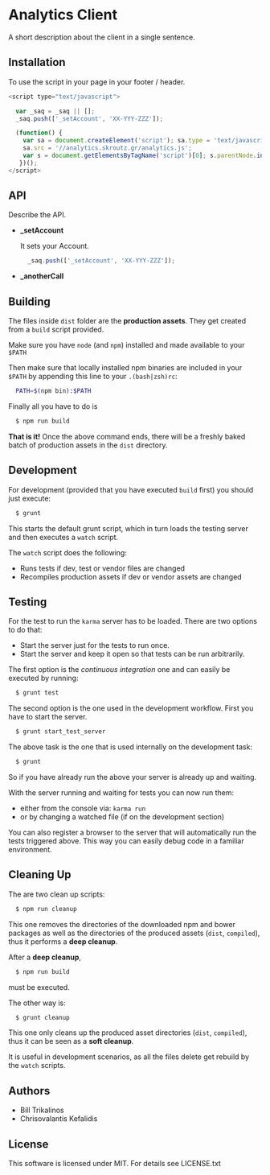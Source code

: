 # Analytics Client

A short description about the client in a single sentence.

## Installation

To use the script in your page in your footer / header.

```Javascript
<script type="text/javascript">

  var _saq = _saq || [];
  _saq.push(['_setAccount', 'XX-YYY-ZZZ']);

  (function() {
    var sa = document.createElement('script'); sa.type = 'text/javascript'; sa.async = true;
    sa.src = '//analytics.skroutz.gr/analytics.js';
    var s = document.getElementsByTagName('script')[0]; s.parentNode.insertBefore(sa, s);
   })();
</script>
```

## API

Describe the API.

  * **_setAccount**

    It sets your Account.

    ```Javascript
      _saq.push(['_setAccount', 'XX-YYY-ZZZ']);
    ```

  * **_anotherCall**

## Building

The files inside `dist` folder are the **production assets**. They get created from a `build` script provided.

Make sure you have `node` (and `npm`) installed and made available to your `$PATH`

Then make sure that locally installed npm binaries are included in your `$PATH` by appending
 this line to your `.(bash|zsh)rc`:

```bash
  PATH=$(npm bin):$PATH
```

Finally all you have to do is

```bash
  $ npm run build
```

**That is it!** Once the above command ends, there will be a freshly baked batch of production assets in the `dist` directory.

## Development

For development (provided that you have executed `build` first) you should just execute:

```bash
  $ grunt
```

This starts the default grunt script, which in turn loads the testing server and
then executes a `watch` script.

The `watch` script does the following:

* Runs tests if dev, test or vendor files are changed
* Recompiles production assets if dev or vendor assets are changed

## Testing

For the test to run the `karma` server has to be loaded. There are two options to do that:

* Start the server just for the tests to run once.
* Start the server and keep it open so that tests can be run arbitrarily.

The first option is the *continuous integration* one and can easily be executed by running:

```bash
  $ grunt test
```

The second option is the one used in the development workflow.
First you have to start the server.

```bash
  $ grunt start_test_server
```

The above task is the one that is used internally on the development task:

```bash
  $ grunt
```

So if you have already run the above your server is already up and waiting.

With the server running and waiting for tests you can now run them:

* either from the console via: `karma run`
* or by changing a watched file (if on the development section)

You can also register a browser to the server that will automatically run the tests triggered above.
This way you can easily debug code in a familiar environment.

## Cleaning Up

The are two clean up scripts:

```bash
  $ npm run cleanup
```

This one removes the directories of the downloaded npm and bower packages as well as the directories
of the produced assets (`dist`, `compiled`), thus it performs a **deep cleanup**.

After a **deep cleanup**,

```bash
  $ npm run build
```

must be executed.

The other way is:

```bash
  $ grunt cleanup
```

This one only cleans up the produced asset directories (`dist`, `compiled`), thus it can be seen as a **soft cleanup**.

It is useful in development scenarios, as all the files delete get rebuild by the `watch` scripts.

## Authors

- Bill Trikalinos
- Chrisovalantis Kefalidis

## License

This software is licensed under MIT. For details see LICENSE.txt
